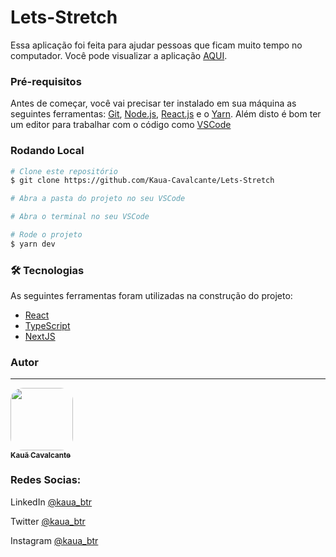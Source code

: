 # Lets-Stretch

<p>Essa aplicação foi feita para ajudar pessoas que ficam muito tempo no computador.
Você pode visualizar a aplicação <a href="https://letstretch.vercel.app">AQUI</a>.</p>

### Pré-requisitos

Antes de começar, você vai precisar ter instalado em sua máquina as seguintes ferramentas:
[Git](https://git-scm.com), [Node.js](https://nodejs.org/en/), [React.js](https://pt-br.reactjs.org/) e o [Yarn](https://classic.yarnpkg.com/en/docs/install/#windows-stable). 
Além disto é bom ter um editor para trabalhar com o código como [VSCode](https://code.visualstudio.com/)

### Rodando Local

```bash
# Clone este repositório
$ git clone https://github.com/Kaua-Cavalcante/Lets-Stretch

# Abra a pasta do projeto no seu VSCode

# Abra o terminal no seu VSCode

# Rode o projeto
$ yarn dev
```

### 🛠 Tecnologias

As seguintes ferramentas foram utilizadas na construção do projeto:

- [React](https://pt-br.reactjs.org/)
- [TypeScript](https://www.typescriptlang.org/)
- [NextJS](https://www.nextjs.org/)

### Autor
---

<a href="https://www.linkedin.com/in/kauã-cavalcante">
  <img style="border-radius: 20%;" src="https://avatars.githubusercontent.com/u/78870550?s=400&u=d2c70a1d11fc23e92ad9be8cb4e80c4c2c9bff7a&v=4"  
  width="100px;" alt=""/>
  <br />
 <sub><b> Kauã Cavalcante </b></sub>
</a>

### Redes Socias:
LinkedIn <a href="https://www.linkedin.com/in/kauã-cavalcante"> @kaua_btr </a>

Twitter <a href="https://twitter.com/kaua_btr"> @kaua_btr </a>

Instagram <a href="https://www.instagram.com/kaua_btr"> @kaua_btr </a>



